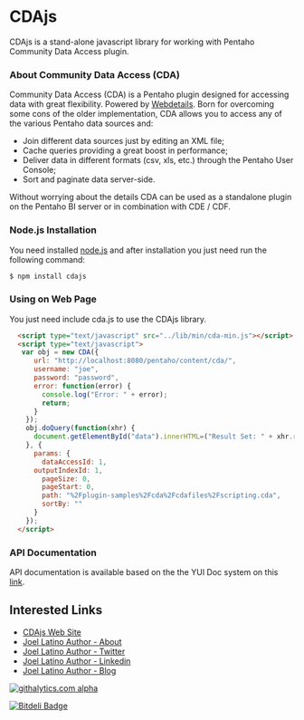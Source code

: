 # CDAjs

CDAjs is a stand-alone javascript library for working with Pentaho Community Data Access plugin.


### About Community Data Access (CDA)

Community Data Access (CDA) is a Pentaho plugin designed for accessing data with great flexibility. Powered by [Webdetails](http://www.webdetails.pt).
Born for overcoming some cons of the older implementation, CDA allows you to access any of the various Pentaho data sources and:
* Join different data sources just by editing an XML file;
* Cache queries providing a great boost in performance;
* Deliver data in different formats (csv, xls, etc.) through the Pentaho User Console;
* Sort and paginate data server-side.

Without worrying about the details CDA can be used as a standalone plugin on the Pentaho BI server or in combination with CDE / CDF.


### Node.js Installation
You need installed [node.js](http://nodejs.org/) and after installation you just need run the following command:
```sh
$ npm install cdajs
```



### Using on Web Page
You just need include cda.js to use the CDAjs library.

```html
  <script type="text/javascript" src="../lib/min/cda-min.js"></script>
  <script type="text/javascript">
   var obj = new CDA({
      url: "http://localhost:8080/pentaho/content/cda/",
      username: "joe",
      password: "password",
      error: function(error) {
        console.log("Error: " + error);
        return;
      }
    });
    obj.doQuery(function(xhr) {
      document.getElementById("data").innerHTML=("Result Set: " + xhr.resultset);
    }, {
      params: {
        dataAccessId: 1,
  	  outputIndexId: 1,
        pageSize: 0,
        pageStart: 0,
        path: "%2Fplugin-samples%2Fcda%2Fcdafiles%2Fscripting.cda",
        sortBy: ""
      }
    });
  </script>
```


### API Documentation

API documentation is available based on the the YUI Doc system on this [link](http://latinojoel.github.io/cdajs/api-0.0.2/).




## Interested Links
* [CDAjs Web Site](http://latinojoel.github.io/cdajs)
* [Joel Latino Author - About](https://about.me/latinojoel)
* [Joel Latino Author - Twitter](https://twitter.com/latinojoel)
* [Joel Latino Author - Linkedin](http://pt.linkedin.com/in/latinojoel)
* [Joel Latino Author - Blog](http://joel-latino.blogspot.com/)



[![githalytics.com alpha](https://cruel-carlota.pagodabox.com/daf12ea06b14ffdff5a8218656362656 "githalytics.com")](http://githalytics.com/latinojoel/pdi-apple-pushnotifications)



[![Bitdeli Badge](https://d2weczhvl823v0.cloudfront.net/latinojoel/cdajs/trend.png)](https://bitdeli.com/free "Bitdeli Badge")

